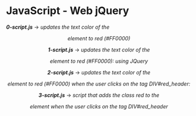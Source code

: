 # JavaScript - Web jQuery

***0-script.js*** -> *updates the text color of the <header> element to red (#FF0000)*

***1-script.js*** -> *updates the text color of the <header> element to red (#FF0000): using JQuery*

***2-script.js*** -> *updates the text color of the <header> element to red (#FF0000) when the user clicks on the tag DIV#red_header:*

***3-script.js*** -> *script that adds the class red to the <header> element when the user clicks on the tag DIV#red_header*

